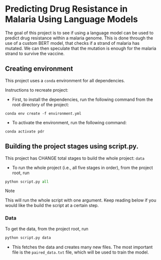 # Predicting Drug Resistance in Malaria Using Language Models

The goal of this project is to see if using a language model can be used to predict drug resistance within a malaria genome. This is done through the use of a custom BERT model, that checks if a strand of malaria has mutated. We can then speculate that the mutation is enough for the malaria strand to survive the vaccine.

## Creating environment
This project uses a `conda` environment for all dependencies.

Instructions to recreate project:
- First, to install the dependencies, run the following command from the root directory of the project:
```
conda env create -f environment.yml
```
- To activate the environment, run the following command:
```
conda activate pdr
```

## Building the project stages using script.py.
This project has CHANGE total stages to build the whole project: `data`
- To run the whole project (i.e., all five stages in order), from the project root, run
```python
python script.py all
```
> [!NOTE]
> This will run the whole script with one argument. Keep reading below if you would like the build the script at a certain step.

### Data
To get the data, from the project root, run
```python
python script.py data
```
- This fetches the data and creates many new files. The most important file is the `paired_data.txt` file, which will be used to train the model.